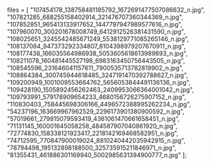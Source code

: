 

files = [
"107454178_138758481185792_1672691477507086632_n.jpg",
"107821285_688255158402914_321476707360344369_n.jpg",
"107852851_965413133917652_1447797947989577616_n.jpg",
"107960070_300201678008749_6412912526381431590_n.jpg",
"108025651_3245542485671249_5538129771085265146_n.jpg",
"108137084_947373292334807_8104398979207670911_n.jpg",
"108177438_166035564986938_5053605618613989893_n.jpg",
"108211078_160481445527198_6983163450756443505_n.jpg",
"108545596_231646041157611_7900535713782819902_n.jpg",
"108864384_300745944618485_3247191470392788627_n.jpg",
"109200949_1001009553664762_5656053844491136136_n.jpg",
"109428190_1505892456262463_2409953066364001042_n.jpg",
"109793991_579178909654233_4680156726275907152_n.jpg",
"110830403_758445698306166_4496572388995262234_n.jpg",
"54237196_163669967962529_2296173901380900592_n.jpg",
"57019661_279815079593419_4361061470661658451_n.jpg",
"71131145_160001645058258_484587907040861920_n.jpg",
"72774830_158338121923417_2218142169468582951_n.jpg",
"74712595_770847900019024_8810240442035942915_n.jpg",
"78794498_195132898188500_325735915211846971_n.jpg",
"81355431_461886301169940_5002985631394900777_n.jpg"
];